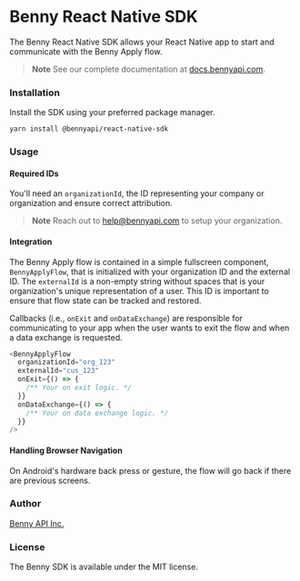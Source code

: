 # Benny React Native SDK

The Benny React Native SDK allows your React Native app to start and communicate with the Benny Apply flow.

> **Note**
> See our complete documentation at [docs.bennyapi.com](https://docs.bennyapi.com).

### Installation

Install the SDK using your preferred package manager.

```shell
yarn install @bennyapi/react-native-sdk
```

### Usage

#### Required IDs

You'll need an `organizationId`, the ID representing your company or organization and
ensure correct attribution.

> **Note**
> Reach out to [help@bennyapi.com](help@bennyapi.com) to setup your organization.

#### Integration

The Benny Apply flow is contained in a simple fullscreen component, `BennyApplyFlow`, that
is initialized with your organization ID and the external ID. The `externalId` is a non-empty string without spaces that
is your organization's unique representation of a user.
This ID is important to ensure that flow state can be tracked and restored.

Callbacks (i.e., `onExit` and `onDataExchange`) are responsible for communicating to your app when the user wants to
exit the flow
and when a data exchange is requested.

```typescript jsx
<BennyApplyFlow
  organizationId="org_123"
  externalId="cus_123"
  onExit={() => {
    /** Your on exit logic. */
  }}
  onDataExchange={() => {
    /** Your on data exchange logic. */
  }}
/>
```

#### Handling Browser Navigation

On Android's hardware back press or gesture, the flow will go back if there are previous screens.

### Author

[Benny API Inc.](https://bennyapi.com)

### License

The Benny SDK is available under the MIT license.

